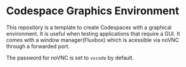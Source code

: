 # Codespace Graphics Environment
This repository is a template to create Codespaces with a graphical
environment. It is useful when testing applications that require a GUI. It
comes with a window manager(Fluxbox) which is acessible via noVNC through a
forwarded port.

The password for noVNC is set to `vscode` by default.
